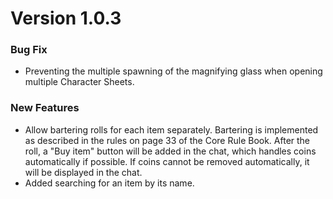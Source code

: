 # Version 1.0.3
<h3>Bug Fix</h3>
<ul>
    <li>Preventing the multiple spawning of the magnifying glass when opening multiple Character Sheets.</li>
</ul>
<h3>New Features</h3>
<ul>
    <li>Allow bartering rolls for each item separately. Bartering is implemented as described in the rules on page 33 of the Core Rule Book. After the roll, a "Buy item" button will be added in the chat, which handles coins automatically if possible. If coins cannot be removed automatically, it will be displayed in the chat.</li>
    <li>Added searching for an item by its name.</li>
</ul>
